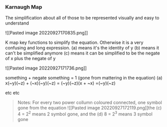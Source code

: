
### Karnaugh Map
The simplification about all of those to be represented visually and easy to understand

![[Pasted image 20220927170835.png]]

K map key functions to simplify the equation. Otherwise it is a very confusing and long expression.
(a) means it's the identity of y
(b) means it can't be simplified anymore
(c) means it can be simplified to be the negate of x plus the negate of y

![[Pasted image 20220927171736.png]]

something + negate something = 1 (gone from mattering in the equation)
(a) x(~y)(~z) + (~x)(~y)(~z) = (~y)(~z)(x + ~x)
=(~y)(~z)

etc etc

> Notes: For every two power collumn coloured connected, one symbol gone from the equation
> ![[Pasted image 20220927172119.png]]the (c) 4 = 2<sup>2</sup> means 2 symbol gone, and the (d) 8 = 2<sup>3</sup> means 3 symbol gone
